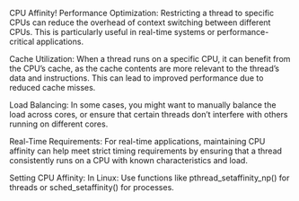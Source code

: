 CPU Affinity!
Performance Optimization: Restricting a thread to specific CPUs can reduce the overhead of context switching between different CPUs. This is particularly useful in real-time systems or performance-critical applications.

Cache Utilization: When a thread runs on a specific CPU, it can benefit from the CPU’s cache, as the cache contents are more relevant to the thread’s data and instructions. This can lead to improved performance due to reduced cache misses.

Load Balancing: In some cases, you might want to manually balance the load across cores, or ensure that certain threads don’t interfere with others running on different cores.

Real-Time Requirements: For real-time applications, maintaining CPU affinity can help meet strict timing requirements by ensuring that a thread consistently runs on a CPU with known characteristics and load.


Setting CPU Affinity:
In Linux: Use functions like pthread_setaffinity_np() for threads or sched_setaffinity() for processes.
